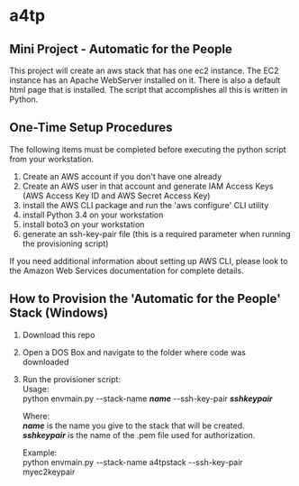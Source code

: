 # a4tp
Mini Project - Automatic for the People
---------------------------------------

This project will create an aws stack that has one ec2 instance.  The EC2 instance has an 
Apache WebServer installed on it.  There is also a default html page that is installed.  The 
script that accomplishes all this is written in Python.

One-Time Setup Procedures
-------------------------

The following items must be completed before executing the python script from your workstation.

1.  Create an AWS account if you don't have one already  
2.  Create an AWS user in that account and generate IAM Access Keys (AWS Access Key ID and AWS Secret Access Key)  
3.  install the AWS CLI package and run the 'aws configure' CLI utility  
4.  install Python 3.4 on your workstation  
5.  install boto3 on your workstation  
6.  generate an ssh-key-pair file (this is a required parameter when running the provisioning script)  

If you need additional information about setting up AWS CLI, please look to the Amazon Web
Services documentation for complete details.

How to Provision the 'Automatic for the People' Stack (Windows)
---------------------------------------------------------------
1. Download this repo  
2. Open a DOS Box and navigate to the folder where code was downloaded
3. Run the provisioner script:  
    Usage:  
    python envmain.py --stack-name ***name*** --ssh-key-pair ***sshkeypair***  
  
    Where:  
    ***name*** is the name you give to the stack that will be created.  
    ***sshkeypair*** is the name of the .pem file used for authorization.  
  
    Example:  
    python envmain.py --stack-name a4tpstack --ssh-key-pair myec2keypair  
		
		
